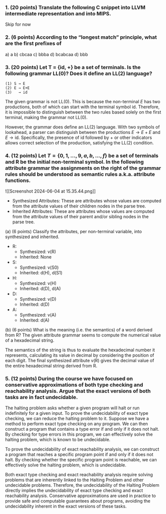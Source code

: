 ### 1. (20 points) Translate the following C snippet into LLVM intermediate representation and into MIPS.
Skip for now

### 2. (6 points) According to the “longest match” principle, what are the first prefixes of
a) a
b) cbcaa
c) bbba
d) bcabcaa
d) bbb

### 3. (20 points) Let T = {id, +} be a set of terminals. Is the following grammar LL(0)? Does it define an LL(2) language?

```
(1) S → E
(2) E → E+E 
(3)   → id
```

The given grammar is not LL(0). This is because the non-terminal $E$ has two productions, both of which can start with the terminal symbol $\text{id}$. Therefore, it is impossible to distinguish between the two rules based solely on the first terminal, making the grammar not LL(0).

However, the grammar does define an LL(2) language. With two symbols of lookahead, a parser can distinguish between the productions $E \rightarrow E + E$ and $E \rightarrow \text{id}$. Specifically, the presence of $\text{id}$ followed by $+$ or other indicators allows correct selection of the production, satisfying the LL(2) condition.

### 4. (12 points) Let $T = \{0, 1, . . . , 9,a,b,. . . ,f\}$ be a set of terminals and R be the initial non-terminal symbol. In the following attribute grammar the assignments on the right of the grammar rules should be understood as semantic rules a.k.a. attribute functions.

![[Screenshot 2024-06-04 at 15.35.44.png]]

- Synthesized Attributes: These are attributes whose values are computed from the attribute values of their children nodes in the parse tree.
- Inherited Attributes: These are attributes whose values are computed from the attribute values of their parent and/or sibling nodes in the parse tree.

(a) (6 points) Classify the attributes, per non-terminal variable, into synthesized and inherited.
- R:
	- Synthesized: v(R)
	- Inherited: None
- S:
	- Synthesized: v(S0)
	- Inherited: d(H), d(S1)
- H:
	- Synthesized: v(H)
	- Inherited: d(D), d(A)
- D:
	- Synthesized: v(D)
	- Inherited: d(D)
- A:
	- Synthesized: v(A)
	- Inherited: d(A)

(b) (6 points) What is the meaning (i.e. the semantics) of a word derived from R?
The given attribute grammar seems to compute the numerical value of a hexadecimal string.

The semantics of the string is thus to evaluate the hexadecimal number it represents, calculating its value in decimal by considering the position of each digit. 
The final synthesized attribute v(R) gives the decimal value of the entire hexadecimal string derived from R.

### 5. (12 points) During the course we have focused on conservative approximations of both type checking and reachability analysis. Argue that the exact versions of both tasks are in fact undecidable.

The halting problem asks whether a given program will halt or run indefinitely for a given input. To prove the undecidability of exact type checking, we can reduce the halting problem to it. Suppose we have a method to perform exact type checking on any program. We can then construct a program that contains a type error if and only if it does not halt. By checking for type errors in this program, we can effectively solve the halting problem, which is known to be undecidable.

To prove the undecidability of exact reachability analysis, we can construct a program that reaches a specific program point if and only if it does not halt. By checking whether the specific program point is reachable, we can effectively solve the halting problem, which is undecidable.

Both exact type checking and exact reachability analysis require solving problems that are inherently linked to the Halting Problem and other undecidable problems. Therefore, the undecidability of the Halting Problem directly implies the undecidability of exact type checking and exact reachability analysis. Conservative approximations are used in practice to provide safe and computable guarantees about programs, avoiding the undecidability inherent in the exact versions of these tasks.

